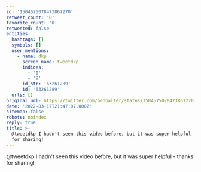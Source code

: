 ```yaml
---
id: '1504575078473867270'
retweet_count: '0'
favorite_count: '0'
retweeted: false
entities:
  hashtags: []
  symbols: []
  user_mentions:
    - name: dkp
      screen_name: tweetdkp
      indices:
        - '0'
        - '9'
      id_str: '63261289'
      id: '63261289'
  urls: []
original_url: https://twitter.com/benbalter/status/1504575078473867270
date: '2022-03-17T21:47:07.000Z'
sitemap: false
robots: noindex
reply: true
title: >-
  @tweetdkp I hadn't seen this video before, but it was super helpful - thanks
  for sharing!
---
```


@tweetdkp I hadn't seen this video before, but it was super helpful - thanks for sharing!